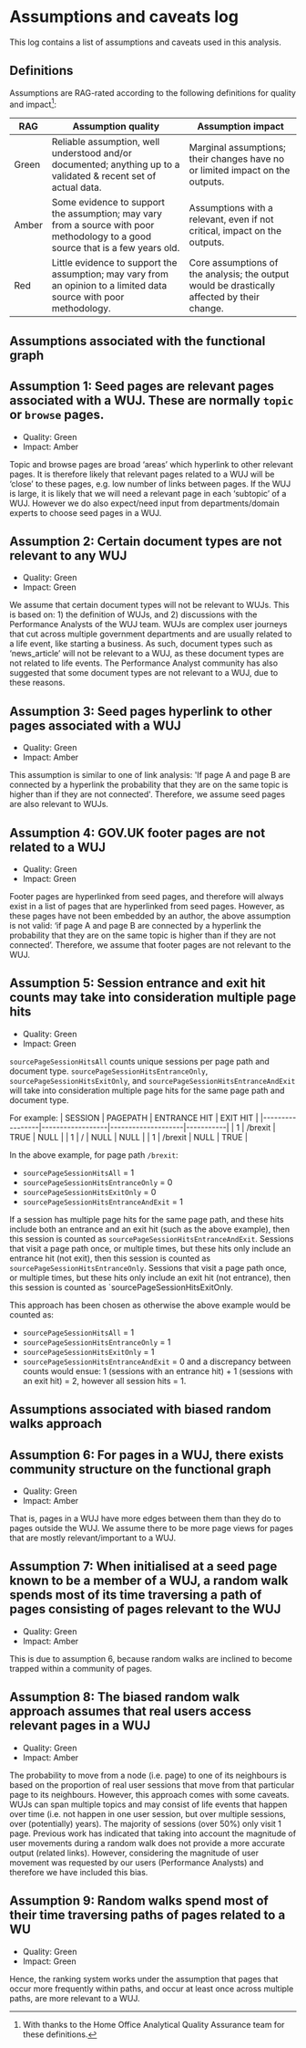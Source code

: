 # Assumptions and caveats log

This log contains a list of assumptions and caveats used in this analysis.

## Definitions

Assumptions are RAG-rated according to the following definitions for quality and
impact[^1]:

[^1]: With thanks to the Home Office Analytical Quality Assurance team for these definitions.

| RAG   | Assumption quality                                                                                                              | Assumption impact                                                                           |
|-------|---------------------------------------------------------------------------------------------------------------------------------|---------------------------------------------------------------------------------------------|
| Green | Reliable assumption, well understood and/or documented; anything up to a validated & recent set of actual data.                 | Marginal assumptions; their changes have no or limited impact on the outputs.               |
| Amber | Some evidence to support the assumption; may vary from a source with poor methodology to a good source that is a few years old. | Assumptions with a relevant, even if not critical, impact on the outputs.                   |
| Red   | Little evidence to support the assumption; may vary from an opinion to a limited data source with poor methodology.             | Core assumptions of the analysis; the output would be drastically affected by their change. |

## Assumptions associated with the functional graph

## Assumption 1: Seed pages are relevant pages associated with a WUJ. These are normally `topic` or `browse` pages.

* Quality: Green
* Impact: Amber

Topic and browse pages are broad ‘areas’ which hyperlink to other relevant pages. It is therefore likely that relevant pages related to a WUJ will be ‘close’ to these pages, e.g. low number of links between pages. If the WUJ is large, it is likely that we will need a relevant page in each ‘subtopic’ of a WUJ. However we do also expect/need input from departments/domain experts to choose seed pages in a WUJ.

## Assumption 2: Certain document types are not relevant to any WUJ

* Quality: Green
* Impact: Green

We assume that certain document types will not be relevant to WUJs. This is based on: 1) the definition of WUJs, and 2) discussions with the Performance Analysts of the WUJ team. WUJs are complex user journeys that cut across multiple government departments and are usually related to a life event, like starting a business. As such, document types such as ‘news_article’ will not be relevant to a WUJ, as these document types are not related to life events. The Performance Analyst community has also suggested that some document types are not relevant to a WUJ, due to these reasons.

## Assumption 3: Seed pages hyperlink to other pages associated with a WUJ

* Quality: Green
* Impact: Amber

This assumption is similar to one of link analysis: 'If page A and page B are connected by a hyperlink the probability that they are on the same topic is higher than if they are not connected'. Therefore, we assume seed pages are also relevant to WUJs.

## Assumption 4: GOV.UK footer pages are not related to a WUJ

* Quality: Green
* Impact: Green

Footer pages are hyperlinked from seed pages, and therefore will always exist in a list of pages that are hyperlinked from seed pages. However, as these pages have not been embedded by an author, the above assumption is not valid: ‘if page A and page B are connected by a hyperlink the probability that they are on the same topic is higher than if they are not connected’. Therefore, we assume that footer pages are not relevant to the WUJ.

## Assumption 5: Session entrance and exit hit counts may take into consideration multiple page hits

* Quality: Green
* Impact: Green

`sourcePageSessionHitsAll` counts unique sessions per page path and document type.  `sourcePageSessionHitsEntranceOnly`, `sourcePageSessionHitsExitOnly`,  and `sourcePageSessionHitsEntranceAndExit` will take into consideration multiple page hits for the same page path and document type.

For example:
      |      SESSION    |     PAGEPATH     |    ENTRANCE HIT    |  EXIT HIT |
      |-----------------|------------------|--------------------|-----------|
      |       1         |     /brexit      |        TRUE        |    NULL   |
      |       1         |       /          |        NULL        |    NULL   |
      |       1         |     /brexit      |        NULL        |    TRUE   |

In the above example, for page path `/brexit`:
   - `sourcePageSessionHitsAll` = 1
   - `sourcePageSessionHitsEntranceOnly` = 0
   - `sourcePageSessionHitsExitOnly` = 0
   - `sourcePageSessionHitsEntranceAndExit` = 1

If a session has multiple page hits for the same page path, and these hits include both an entrance and an exit hit (such as the above example), then this session is counted as `sourcePageSessionHitsEntranceAndExit`. Sessions that visit a page path once, or multiple times, but these hits only include an entrance hit (not exit), then this session is counted as `sourcePageSessionHitsEntranceOnly`. Sessions that visit a page path once, or multiple times, but these hits only include an exit hit (not entrance), then this session is counted as `sourcePageSessionHitsExitOnly.

This approach has been chosen as otherwise the above example would be counted as:
   - `sourcePageSessionHitsAll` = 1
   - `sourcePageSessionHitsEntranceOnly` = 1
   - `sourcePageSessionHitsExitOnly` = 1
   - `sourcePageSessionHitsEntranceAndExit` = 0
and a discrepancy between counts would ensue: 1 (sessions with an entrance hit) + 1 (sessions with an exit hit) = 2, however all session hits = 1.

## Assumptions associated with biased random walks approach

## Assumption 6: For pages in a WUJ, there exists community structure on the functional graph

* Quality: Green
* Impact: Amber

That is, pages in a WUJ have more edges between them than they do to pages outside the WUJ. We assume there to be more page views for pages that are mostly relevant/important to a WUJ.

## Assumption 7: When initialised at a seed page known to be a member of a WUJ, a random walk spends most of its time traversing a path of pages consisting of pages relevant to the WUJ

* Quality: Green
* Impact: Amber

This is due to assumption 6, because random walks are inclined to become trapped within a community of pages.

## Assumption 8: The biased random walk approach assumes that real users access relevant pages in a WUJ

* Quality: Green
* Impact: Amber

The probability to move from a node (i.e. page) to one of its neighbours is based on the proportion of real user sessions that move from that particular page to its neighbours. However, this approach comes with some caveats. WUJs can span multiple topics and may consist of life events that happen over time (i.e. not happen in one user session, but over multiple sessions, over (potentially) years). The majority of sessions (over 50%) only visit 1 page. Previous work has indicated that taking into account the magnitude of user movements during a random walk does not provide a more accurate output (related links). However, considering the magnitude of user movement was requested by our users (Performance Analysts) and therefore we have included this bias.

## Assumption 9: Random walks spend most of their time traversing paths of pages related to a WU

* Quality: Green
* Impact: Green

Hence, the ranking system works under the assumption that pages that occur more frequently within paths, and occur at least once across multiple paths, are more relevant to a WUJ.
